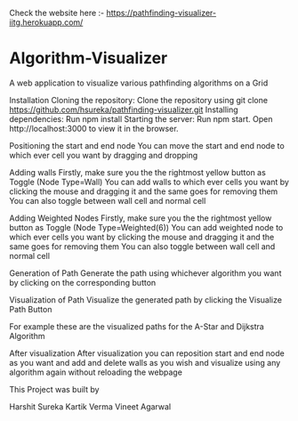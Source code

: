 Check the website here :- https://pathfinding-visualizer-iitg.herokuapp.com/

# Algorithm-Visualizer
A web application to visualize various pathfinding algorithms on a Grid

Installation
Cloning the repository:
Clone the repository using git clone https://github.com/hsureka/pathfinding-visualizer.git
Installing dependencies:
Run npm install
Starting the server:
Run npm start.
Open http://localhost:3000 to view it in the browser.


Positioning the start and end node
You can move the start and end node to which ever cell you want by dragging and dropping



Adding walls
Firstly, make sure you the the rightmost yellow button as Toggle (Node Type=Wall)
You can add walls to which ever cells you want by clicking the mouse and dragging it and the same goes for removing them
You can also toggle between wall cell and normal cell

Adding Weighted Nodes
Firstly, make sure you the the rightmost yellow button as Toggle (Node Type=Weighted(6))
You can add weighted node to which ever cells you want by clicking the mouse and dragging it and the same goes for removing them
You can also toggle between wall cell and normal cell

Generation of Path
Generate the path using whichever algorithm you want by clicking on the corresponding button

Visualization of Path
Visualize the generated path by clicking the Visualize Path Button

For example these are the visualized paths for the A-Star and Dijkstra Algorithm

After visualization
After visualization you can reposition start and end node as you want and add and delete walls as you wish and visualize using any algorithm again without reloading the webpage

This Project was built by

Harshit Sureka
Kartik Verma
Vineet Agarwal
